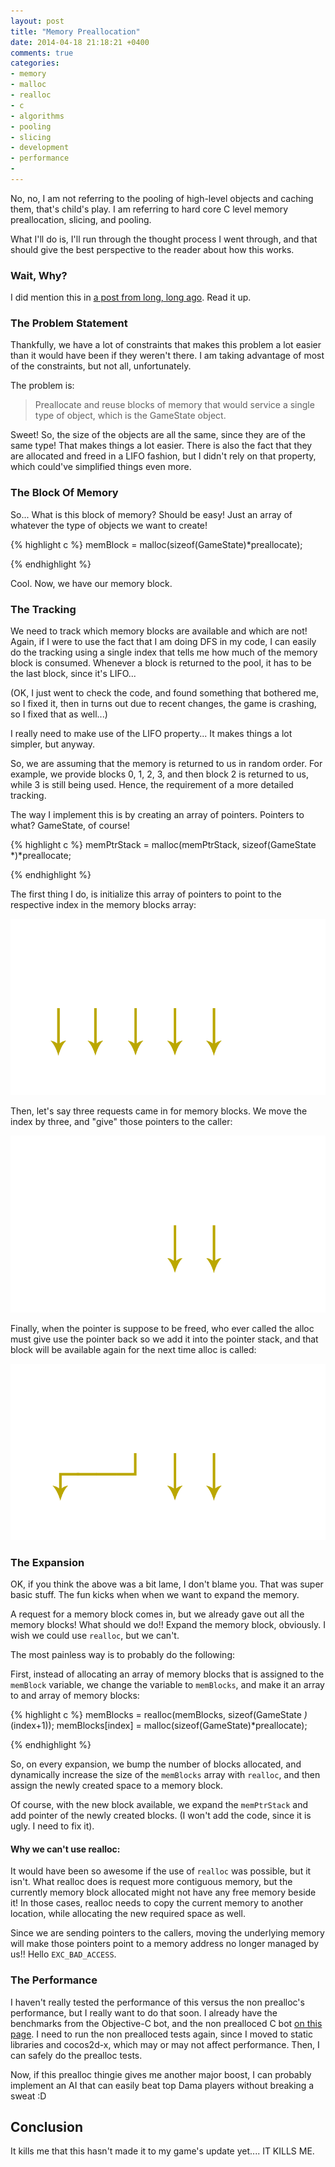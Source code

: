 ```yaml
---
layout: post
title: "Memory Preallocation"
date: 2014-04-18 21:18:21 +0400
comments: true
categories: 
- memory
- malloc
- realloc
- c
- algorithms
- pooling
- slicing
- development
- performance
- 
---
```


No, no, I am not referring to the pooling of high-level objects and caching them, that's child's play. I am referring to hard core C level memory preallocation, slicing, and pooling.

What I'll do is, I'll run through the thought process I went through, and that should give the best perspective to the reader about how this works.

### Wait, Why?

I did mention this in [a post from long, long ago](http://mazyod.com/blog/2013/11/23/revving-up/). Read it up.

### The Problem Statement

Thankfully, we have a lot of constraints that makes this problem a lot easier than it would have been if they weren't there. I am taking advantage of most of the constraints, but not all, unfortunately.

The problem is:

> Preallocate and reuse blocks of memory that would service a single type of object, which is the GameState object.

Sweet! So, the size of the objects are all the same, since they are of the same type! That makes things a lot easier. There is also the fact that they are allocated and freed in a LIFO fashion, but I didn't rely on that property, which could've simplified things even more.

### The Block Of Memory

So... What is this block of memory? Should be easy! Just an array of whatever the type of objects we want to create!

{% highlight c %}
memBlock = malloc(sizeof(GameState)*preallocate);

{% endhighlight %}

Cool. Now, we have our memory block.

### The Tracking

We need to track which memory blocks are available and which are not! Again, if I were to use the fact that I am doing DFS in my code, I can easily do the tracking using a single index that tells me how much of the memory block is consumed. Whenever a block is returned to the pool, it has to be the last block, since it's LIFO...

(OK, I just went to check the code, and found something that bothered me, so I fixed it, then in turns out due to recent changes, the game is crashing, so I fixed that as well...)

I really need to make use of the LIFO property... It makes things a lot simpler, but anyway.

So, we are assuming that the memory is returned to us in random order. For example, we provide blocks 0, 1, 2, 3, and then block 2 is returned to us, while 3 is still being used. Hence, the requirement of a more detailed tracking.

The way I implement this is by creating an array of pointers. Pointers to what? GameState, of course!

{% highlight c %}
memPtrStack = malloc(memPtrStack, sizeof(GameState *)*preallocate;

{% endhighlight %}

The first thing I do, is initialize this array of pointers to point to the respective index in the memory blocks array:

![](/images/prealloc_1.png)

Then, let's say three requests came in for memory blocks. We move the index by three, and "give" those pointers to the caller:

![](/images/prealloc_2.png)

Finally, when the pointer is suppose to be freed, who ever called the alloc must give use the pointer back so we add it into the pointer stack, and that block will be available again for the next time alloc is called:

![](/images/prealloc_3.png)

### The Expansion

OK, if you think the above was a bit lame, I don't blame you. That was super basic stuff. The fun kicks when when we want to expand the memory.

A request for a memory block comes in, but we already gave out all the memory blocks! What should we do!! Expand the memory block, obviously. I wish we could use `realloc`, but we can't.

The most painless way is to probably do the following:

First, instead of allocating an array of memory blocks that is assigned to the `memBlock` variable, we change the variable to `memBlocks`, and make it an array to and array of memory blocks:

{% highlight c %}
memBlocks = realloc(memBlocks, sizeof(GameState *)*(index+1));
memBlocks[index] = malloc(sizeof(GameState)*preallocate);

{% endhighlight %}

So, on every expansion, we bump the number of blocks allocated, and dynamically increase the size of the `memBlocks` array with `realloc`, and then assign the newly created space to a memory block.

Of course, with the new block available, we expand the `memPtrStack` and add pointer of the newly created blocks. (I won't add the code, since it is ugly. I need to fix it).

#### Why we can't use realloc:

It would have been so awesome if the use of `realloc` was possible, but it isn't. What realloc does is request more contiguous memory, but the currently memory block allocated might not have any free memory beside it! In those cases, realloc needs to copy the current memory to another location, while allocating the new required space as well.

Since we are sending pointers to the callers, moving the underlying memory will make those pointers point to a memory address no longer managed by us!! Hello `EXC_BAD_ACCESS`.

### The Performance

I haven't really tested the performance of this versus the non prealloc's performance, but I really want to do that soon. I already have the benchmarks from the Objective-C bot, and the non prealloced C bot [on this page](http://islamicaster.com/dama/benchmarkView.php). I need to run the non prealloced tests again, since I moved to static libraries and cocos2d-x, which may or may not affect performance. Then, I can safely do the prealloc tests.

Now, if this prealloc thingie gives me another major boost, I can probably implement an AI that can easily beat top Dama players without breaking a sweat :D

## Conclusion

It kills me that this hasn't made it to my game's update yet.... IT KILLS ME.



